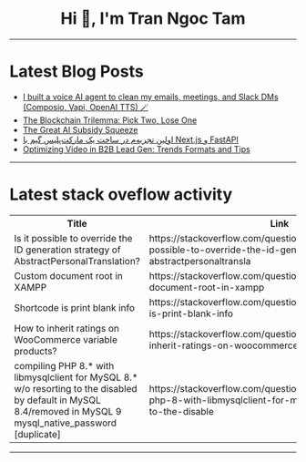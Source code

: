 <h1 align="center">Hi 👋, I'm Tran Ngoc Tam</h1>

---

# Latest Blog Posts 
<!-- BLOG-POST-LIST:START -->
- [I built a voice AI agent to clean my emails, meetings, and Slack DMs &lpar;Composio, Vapi, OpenAI TTS&rpar; 🪄](https://dev.to/composiodev/i-built-a-voice-ai-agent-to-clean-my-emails-meetings-and-slack-dms-composio-vapi-openai-tts-472b)
- [The Blockchain Trilemma: Pick Two, Lose One](https://dev.to/dhis_is_jj/the-blockchain-trilemma-pick-two-lose-one-51op)
- [The Great AI Subsidy Squeeze](https://dev.to/rawveg/the-great-ai-subsidy-squeeze-4pjf)
- [اولین تجربه‌م در ساخت یک مارکت‌پلیس گیم با Next.js و FastAPI](https://dev.to/m0h3n/wlyn-tjrbhm-dr-skht-ykh-mrkhtplys-gym-b-nextjs-w-fastapi-47ci)
- [Optimizing Video in B2B Lead Gen: Trends Formats and Tips](https://dev.to/leo_johnson_e34af4a6d9bd9/optimizing-video-in-b2b-lead-gen-trends-formats-and-tips-1kil)
<!-- BLOG-POST-LIST:END -->

---

# Latest stack oveflow activity
<table>
  <tr><th>Title</th><th>Link</th></tr>
  <!-- STACKOVERFLOW:START --><tr><td>Is it possible to override the ID generation strategy of AbstractPersonalTranslation?</td><td>https://stackoverflow.com/questions/79772435/is-it-possible-to-override-the-id-generation-strategy-of-abstractpersonaltransla</td></tr><tr><td>Custom document root in XAMPP</td><td>https://stackoverflow.com/questions/79771987/custom-document-root-in-xampp</td></tr><tr><td>Shortcode is print blank info</td><td>https://stackoverflow.com/questions/79771845/shortcode-is-print-blank-info</td></tr><tr><td>How to inherit ratings on WooCommerce variable products?</td><td>https://stackoverflow.com/questions/79771780/how-to-inherit-ratings-on-woocommerce-variable-products</td></tr><tr><td>compiling PHP 8.* with libmysqlclient for MySQL 8.* w/o resorting to the disabled by default in MySQL 8.4/removed in MySQL 9 mysql_native_password [duplicate]</td><td>https://stackoverflow.com/questions/79771761/compiling-php-8-with-libmysqlclient-for-mysql-8-w-o-resorting-to-the-disable</td></tr><!-- STACKOVERFLOW:END -->
</table>

---



